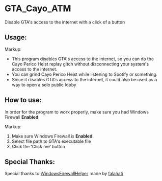 # GTA_Cayo_ATM
Disable GTA's access to the internet with a click of a button

## Usage:
Markup:
* This program disables GTA's access to the internet, so you can do the Cayo Perico Heist replay gitch without disconnecting your system's access to the internet.
* You can grind Cayo Perico Heist while listening to Spotify or something.
* Since it disables GTA's access to the internet, it could also be used as a way to open a solo public lobby

## How to use:
In order for the program to work properly, make sure you had Windows Firewall **Enabled**

Markup:
1. Make sure Windows Firewall is **Enabled**
2. Select file path to GTA's executable file
3. Click the 'Click me' button

## Special Thanks:
Special thanks to [WindowsFirewallHelper](https://github.com/falahati/WindowsFirewallHelper) made by [falahati](https://github.com/falahati)
